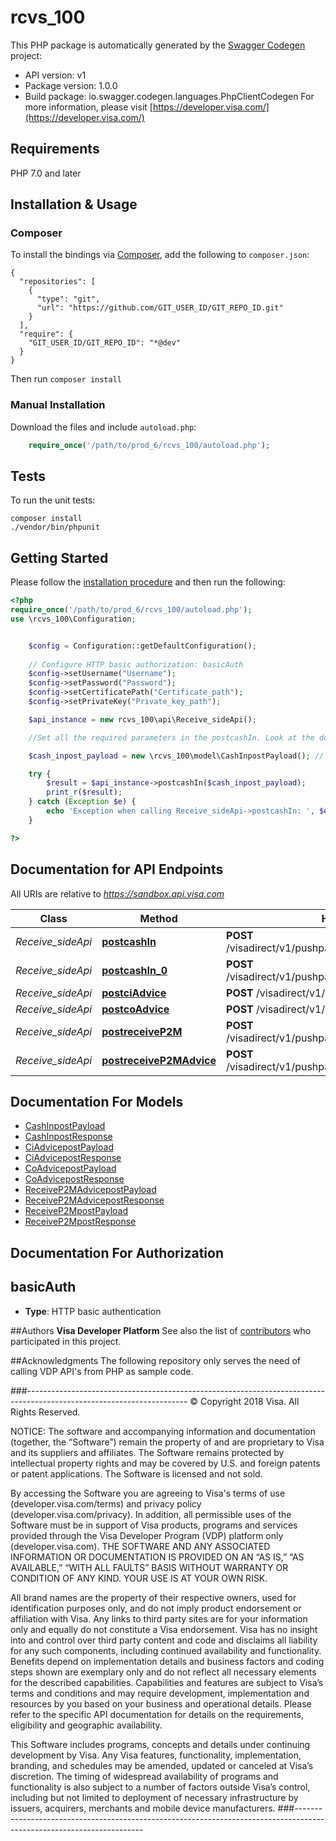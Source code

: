 # rcvs_100

This PHP package is automatically generated by the [Swagger Codegen](https://github.com/swagger-api/swagger-codegen) project:

- API version: v1
- Package version: 1.0.0
- Build package: io.swagger.codegen.languages.PhpClientCodegen
For more information, please visit [https://developer.visa.com/](https://developer.visa.com/)

## Requirements

PHP 7.0 and later

## Installation & Usage
### Composer

To install the bindings via [Composer](http://getcomposer.org/), add the following to `composer.json`:

```
{
  "repositories": [
    {
      "type": "git",
      "url": "https://github.com/GIT_USER_ID/GIT_REPO_ID.git"
    }
  ],
  "require": {
    "GIT_USER_ID/GIT_REPO_ID": "*@dev"
  }
}
```

Then run `composer install`

### Manual Installation

Download the files and include `autoload.php`:

```php
    require_once('/path/to/prod_6/rcvs_100/autoload.php');
```

## Tests

To run the unit tests:

```
composer install
./vendor/bin/phpunit
```

## Getting Started

Please follow the [installation procedure](#installation--usage) and then run the following:

```php
<?php
require_once('/path/to/prod_6/rcvs_100/autoload.php');
use \rcvs_100\Configuration;


    $config = Configuration::getDefaultConfiguration();
    
    // Configure HTTP basic authorization: basicAuth
    $config->setUsername("Username");
    $config->setPassword("Password");
    $config->setCertificatePath("Certificate_path");
    $config->setPrivateKey("Private_key_path");

    $api_instance = new rcvs_100\api\Receive_sideApi();

    //Set all the required parameters in the postcashIn. Look at the documentation for further clarification.

    $cash_inpost_payload = new \rcvs_100\model\CashInpostPayload(); // \rcvs_100\model\CashInpostPayload

    try {
        $result = $api_instance->postcashIn($cash_inpost_payload);
        print_r($result);
    } catch (Exception $e) {
        echo 'Exception when calling Receive_sideApi->postcashIn: ', $e->getMessage(), PHP_EOL;
    }

?>
```

## Documentation for API Endpoints

All URIs are relative to *https://sandbox.api.visa.com*

Class | Method | HTTP request | Description
------------ | ------------- | ------------- | -------------
*Receive_sideApi* | [**postcashIn**](docs/Api/Receive_sideApi.md#postcashin) | **POST** /visadirect/v1/pushpayment/transactions/receive/ci | 
*Receive_sideApi* | [**postcashIn_0**](docs/Api/Receive_sideApi.md#postcashin_0) | **POST** /visadirect/v1/pushpayment/transactions/receive/co | 
*Receive_sideApi* | [**postciAdvice**](docs/Api/Receive_sideApi.md#postciadvice) | **POST** /visadirect/v1/pushpayment/advice/receive/ci | 
*Receive_sideApi* | [**postcoAdvice**](docs/Api/Receive_sideApi.md#postcoadvice) | **POST** /visadirect/v1/pushpayment/advice/receive/co | 
*Receive_sideApi* | [**postreceiveP2M**](docs/Api/Receive_sideApi.md#postreceivep2m) | **POST** /visadirect/v1/pushpayment/transactions/receive/p2m | 
*Receive_sideApi* | [**postreceiveP2MAdvice**](docs/Api/Receive_sideApi.md#postreceivep2madvice) | **POST** /visadirect/v1/pushpayment/advice/receive/p2m | 


## Documentation For Models

 - [CashInpostPayload](docs/Model/CashInpostPayload.md)
 - [CashInpostResponse](docs/Model/CashInpostResponse.md)
 - [CiAdvicepostPayload](docs/Model/CiAdvicepostPayload.md)
 - [CiAdvicepostResponse](docs/Model/CiAdvicepostResponse.md)
 - [CoAdvicepostPayload](docs/Model/CoAdvicepostPayload.md)
 - [CoAdvicepostResponse](docs/Model/CoAdvicepostResponse.md)
 - [ReceiveP2MAdvicepostPayload](docs/Model/ReceiveP2MAdvicepostPayload.md)
 - [ReceiveP2MAdvicepostResponse](docs/Model/ReceiveP2MAdvicepostResponse.md)
 - [ReceiveP2MpostPayload](docs/Model/ReceiveP2MpostPayload.md)
 - [ReceiveP2MpostResponse](docs/Model/ReceiveP2MpostResponse.md)


## Documentation For Authorization


## basicAuth

- **Type**: HTTP basic authentication


##Authors
 **Visa Developer Platform**
 See also the list of [contributors](https://github.com/visa/java-sample-code/graphs/contributors) who participated in this project.

##Acknowledgments
 The following repository only serves the need of calling VDP API's from PHP as sample code.

###----------------------------------------------------------------------------------------------------------------------
© Copyright 2018 Visa. All Rights Reserved.

NOTICE: The software and accompanying information and documentation (together, the “Software”) remain the property of
and are proprietary to Visa and its suppliers and affiliates. The Software remains protected by intellectual property
rights and may be covered by U.S. and foreign patents or patent applications. The Software is licensed and not sold.

By accessing the Software you are agreeing to Visa's terms of use (developer.visa.com/terms) and privacy policy (developer.visa.com/privacy).
In addition, all permissible uses of the Software must be in support of Visa products, programs and services provided
through the Visa Developer Program (VDP) platform only (developer.visa.com). THE SOFTWARE AND ANY ASSOCIATED
INFORMATION OR DOCUMENTATION IS PROVIDED ON AN “AS IS,” “AS AVAILABLE,” “WITH ALL FAULTS” BASIS WITHOUT WARRANTY OR
CONDITION OF ANY KIND. YOUR USE IS AT YOUR OWN RISK.

All brand names are the property of their respective owners, used for identification purposes only, and do not imply
product endorsement or affiliation with Visa. Any links to third party sites are for your information only and equally
do not constitute a Visa endorsement. Visa has no insight into and control over third party content and code and disclaims
all liability for any such components, including continued availability and functionality. Benefits depend on implementation
details and business factors and coding steps shown are exemplary only and do not reflect all necessary elements for the
described capabilities. Capabilities and features are subject to Visa’s terms and conditions and may require development,
implementation and resources by you based on your business and operational details. Please refer to the specific
API documentation for details on the requirements, eligibility and geographic availability.

This Software includes programs, concepts and details under continuing development by Visa. Any Visa features,
functionality, implementation, branding, and schedules may be amended, updated or canceled at Visa’s discretion.
The timing of widespread availability of programs and functionality is also subject to a number of factors outside Visa’s control,
including but not limited to deployment of necessary infrastructure by issuers, acquirers, merchants and mobile device manufacturers.
###----------------------------------------------------------------------------------------------------------------------